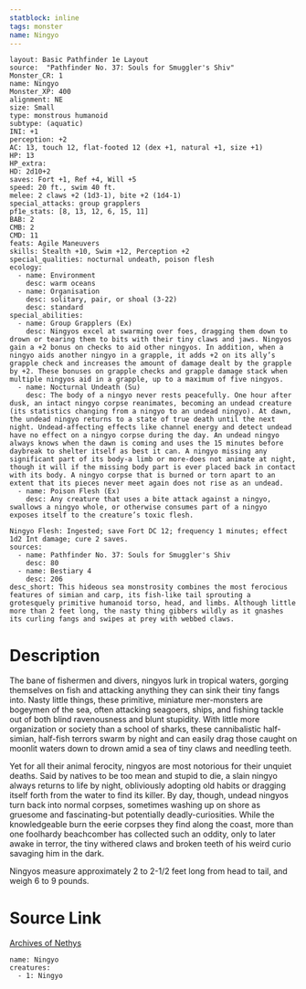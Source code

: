 ```yaml
---
statblock: inline
tags: monster
name: Ningyo
---
```

```statblock
layout: Basic Pathfinder 1e Layout
source:  "Pathfinder No. 37: Souls for Smuggler's Shiv"
Monster_CR: 1
name: Ningyo
Monster_XP: 400
alignment: NE
size: Small
type: monstrous humanoid
subtype: (aquatic)
INI: +1
perception: +2
AC: 13, touch 12, flat-footed 12 (dex +1, natural +1, size +1)
HP: 13
HP_extra: 
HD: 2d10+2
saves: Fort +1, Ref +4, Will +5
speed: 20 ft., swim 40 ft.
melee: 2 claws +2 (1d3-1), bite +2 (1d4-1)
special_attacks: group grapplers
pf1e_stats: [8, 13, 12, 6, 15, 11]
BAB: 2
CMB: 2
CMD: 11
feats: Agile Maneuvers
skills: Stealth +10, Swim +12, Perception +2
special_qualities: nocturnal undeath, poison flesh
ecology:
  - name: Environment
    desc: warm oceans
  - name: Organisation
    desc: solitary, pair, or shoal (3-22)
    desc: standard
special_abilities:
  - name: Group Grapplers (Ex)
    desc: Ningyos excel at swarming over foes, dragging them down to drown or tearing them to bits with their tiny claws and jaws. Ningyos gain a +2 bonus on checks to aid other ningyos. In addition, when a ningyo aids another ningyo in a grapple, it adds +2 on its ally’s grapple check and increases the amount of damage dealt by the grapple by +2. These bonuses on grapple checks and grapple damage stack when multiple ningyos aid in a grapple, up to a maximum of five ningyos.
  - name: Nocturnal Undeath (Su)
    desc: The body of a ningyo never rests peacefully. One hour after dusk, an intact ningyo corpse reanimates, becoming an undead creature (its statistics changing from a ningyo to an undead ningyo). At dawn, the undead ningyo returns to a state of true death until the next night. Undead-affecting effects like channel energy and detect undead have no effect on a ningyo corpse during the day. An undead ningyo always knows when the dawn is coming and uses the 15 minutes before daybreak to shelter itself as best it can. A ningyo missing any significant part of its body-a limb or more-does not animate at night, though it will if the missing body part is ever placed back in contact with its body. A ningyo corpse that is burned or torn apart to an extent that its pieces never meet again does not rise as an undead.
  - name: Poison Flesh (Ex)
    desc: Any creature that uses a bite attack against a ningyo, swallows a ningyo whole, or otherwise consumes part of a ningyo exposes itself to the creature’s toxic flesh.

Ningyo Flesh: Ingested; save Fort DC 12; frequency 1 minutes; effect 1d2 Int damage; cure 2 saves.
sources:
  - name: Pathfinder No. 37: Souls for Smuggler's Shiv
    desc: 80
  - name: Bestiary 4
    desc: 206
desc_short: This hideous sea monstrosity combines the most ferocious features of simian and carp, its fish-like tail sprouting a grotesquely primitive humanoid torso, head, and limbs. Although little more than 2 feet long, the nasty thing gibbers wildly as it gnashes its curling fangs and swipes at prey with webbed claws.
```
# Description
The bane of fishermen and divers, ningyos lurk in tropical waters, gorging themselves on fish and attacking anything they can sink their tiny fangs into. Nasty little things, these primitive, miniature mer-monsters are bogeymen of the sea, often attacking seagoers, ships, and fishing tackle out of both blind ravenousness and blunt stupidity. With little more organization or society than a school of sharks, these cannibalistic half-simian, half-fish terrors swarm by night and can easily drag those caught on moonlit waters down to drown amid a sea of tiny claws and needling teeth.

Yet for all their animal ferocity, ningyos are most notorious for their unquiet deaths. Said by natives to be too mean and stupid to die, a slain ningyo always returns to life by night, obliviously adopting old habits or dragging itself forth from the water to find its killer. By day, though, undead ningyos turn back into normal corpses, sometimes washing up on shore as gruesome and fascinating-but potentially deadly-curiosities. While the knowledgeable burn the eerie corpses they find along the coast, more than one foolhardy beachcomber has collected such an oddity, only to later awake in terror, the tiny withered claws and broken teeth of his weird curio savaging him in the dark.

Ningyos measure approximately 2 to 2-1/2 feet long from head to tail, and weigh 6 to 9 pounds.
# Source Link
[Archives of Nethys](https://aonprd.com/MonsterDisplay.aspx?ItemName=Ningyo)
```encounter-table
name: Ningyo
creatures:
  - 1: Ningyo
```
